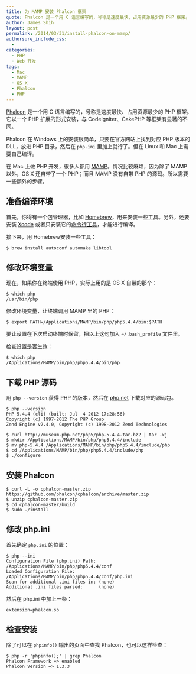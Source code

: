 ```yaml
---
title: 为 MAMP 安装 Phalcon 框架
quote: Phalcon 是一个用 C 语言编写的，号称是速度最快、占用资源最少的 PHP 框架。
author: James Shih
layout: post
permalink: /2014/03/31/install-phalcon-on-mamp/
authorsure_include_css:
  - 
categories:
  - PHP
  - Web 开发
tags:
  - Mac
  - MAMP
  - OS X
  - Phalcon
  - PHP
---
```

[Phalcon][1] 是一个用 C 语言编写的，号称是速度最快、占用资源最少的 PHP 框架。它以一个 PHP 扩展的形式安装，与 CodeIgniter、CakePHP 等框架有显著的不同。

Phalcon 在 Windows 上的安装很简单，只要在官方网站上找到对应 PHP 版本的 DLL，放进 PHP 目录，然后在 `php.ini` 里加上就行了。但在 Linux 和 Mac 上需要自己编译。

在 Mac 上做 PHP 开发，很多人都用 [MAMP][2]。情况比较麻烦，因为除了 MAMP 以外，OS X 还自带了一个 PHP；而且 MAMP 没有自带 PHP 的源码。所以需要一些额外的步骤。

<!--more-->

## 准备编译环境

首先，你得有一个包管理器，比如 [Homebrew][3]，用来安装一些工具。另外，还要安装 [Xcode][4] 或者只安装它的[命令行工具][5]，才能进行编译。

接下来，用 Homebrew安装一些工具：

    $ brew install autoconf automake libtool

## 修改环境变量

现在，如果你在终端使用 PHP，实际上用的是 OS X 自带的那个：

    $ which php
    /usr/bin/php

修改环境变量，让终端调用 MAMP 里的 PHP：

    $ export PATH=/Applications/MAMP/bin/php/php5.4.4/bin:$PATH

要让设置在下次启动终端时保留，把以上这句加入 `~/.bash_profile` 文件里。

检查设置是否生效：

    $ which php
    /Applications/MAMP/bin/php/php5.4.4/bin/php

## 下载 PHP 源码

用 `php --version` 获得 PHP 的版本，然后在 [php.net][6] 下载对应的源码包。

    $ php --version
    PHP 5.4.4 (cli) (built: Jul  4 2012 17:28:56) 
    Copyright (c) 1997-2012 The PHP Group
    Zend Engine v2.4.0, Copyright (c) 1998-2012 Zend Technologies
    
    $ curl http://museum.php.net/php5/php-5.4.4.tar.bz2 | tar -xj
    $ mkdir /Applications/MAMP/bin/php/php5.4.4/include
    $ mv php-5.4.4 /Applications/MAMP/bin/php/php5.4.4/include/php
    $ cd /Applications/MAMP/bin/php/php5.4.4/include/php
    $ ./configure

## 安装 Phalcon

    $ curl -L -o cphalcon-master.zip https://github.com/phalcon/cphalcon/archive/master.zip
    $ unzip cphalcon-master.zip
    $ cd cphalcon-master/build
    $ sudo ./install

## 修改 php.ini

首先确定 `php.ini` 的位置：

    $ php --ini
    Configuration File (php.ini) Path: /Applications/MAMP/bin/php/php5.4.4/conf
    Loaded Configuration File:         /Applications/MAMP/bin/php/php5.4.4/conf/php.ini
    Scan for additional .ini files in: (none)
    Additional .ini files parsed:      (none)

然后在 php.ini 中加上一条：

    extension=phalcon.so

## 检查安装

除了可以在 `phpinfo()` 输出的页面中查找 Phalcon，也可以这样检查：

    $ php -r 'phpinfo();' | grep Phalcon
    Phalcon Framework => enabled
    Phalcon Version => 1.3.3

 [1]: http://phalconphp.com/
 [2]: http://www.mamp.info/
 [3]: http://brew.sh/
 [4]: https://developer.apple.com/xcode/
 [5]: https://developer.apple.com/downloads/index.action
 [6]: http://php.net/